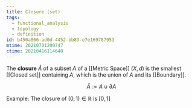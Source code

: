```yaml
---
title: Closure (set)
tags:
  - functional_analysis
  - topology
  - definition
id: b450a866-ad0d-4452-bb83-e7e169787953
mtime: 20210701200747
ctime: 20210416114640
---
```


The **closure** $\bar{A}$ of a subset $A$ of a [[Metric Space]] $(X,d)$ is the smallest [[Closed set]] containing $A$, which is the union of $A$ and its [[Boundary]].

$$
\bar{A}:=A\cup\partial A
$$

Example: The closure of $(0,1)\in \mathbb{R}$ is $[0,1]$
